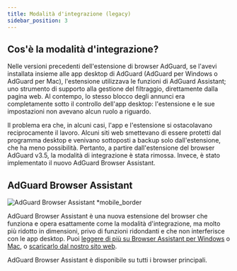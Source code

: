 ```yaml
---
title: Modalità d'integrazione (legacy)
sidebar_position: 3
---
```


## Cos'è la modalità d'integrazione?

Nelle versioni precedenti dell'estensione di browser AdGuard, se l'avevi installata insieme alle app desktop di AdGuard (AdGuard per Windows o AdGuard per Mac), l'estensione utilizzava le funzioni di AdGuard Assistant; uno strumento di supporto alla gestione del filtraggio, direttamente dalla pagina web. Al contempo, lo stesso blocco degli annunci era completamente sotto il controllo dell'app desktop: l'estensione e le sue impostazioni non avevano alcun ruolo a riguardo.

Il problema era che, in alcuni casi, l'app e l'estensione si ostacolavano reciprocamente il lavoro. Alcuni siti web smettevano di essere protetti dal programma desktop e venivano sottoposti a backup solo dall'estensione, che ha meno possibilità. Pertanto, a partire dall'estensione del browser AdGuard v3.5, la modalità di integrazione è stata rimossa. Invece, è stato implementato il nuovo AdGuard Browser Assistant.

## AdGuard Browser Assistant

![AdGuard Browser Assistant *mobile_border](https://cdn.adtidy.org/content/kb/ad_blocker/browser_extension/ad_blocker_browser_extension_assistant.png)

AdGuard Browser Assistant è una nuova estensione del browser che funziona e opera esattamente come la modalità d'integrazione, ma molto più ridotto in dimensioni, privo di funzioni ridondanti e che non interferisce con le app desktop. Puoi [leggere di più su Browser Assistant per Windows](/adguard-for-windows/browser-assistant) o [Mac](/adguard-for-mac/browser-assistant), o [scaricarlo dal nostro sito web](https://adguard.com/adguard-assistant/overview.html).

AdGuard Browser Assistant è disponibile su tutti i browser principali.
